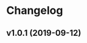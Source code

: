 # Changelog

<!--
	Placeholder for the next version:
	## __WORK IN PROGRESS__
	(at the beginning of a new line )
-->

## v1.0.1 (2019-09-12)

